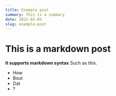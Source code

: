 ```yaml
---
title: Example post
summary: This is a summary
date: 2021-02-03
slug: example-post
---
```


# This is a markdown post

__It supports markdown syntax__
Such as _this_.

- How
- Bout
- Dat
- ?

